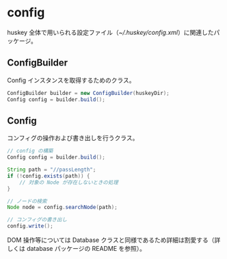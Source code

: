 # config

huskey 全体で用いられる設定ファイル（_~/.huskey/config.xml_）に関連したパッケージ。

## ConfigBuilder

Config インスタンスを取得するためのクラス。

```java
ConfigBuilder builder = new ConfigBuilder(huskeyDir);
Config config = builder.build();
```

## Config

コンフィグの操作および書き出しを行うクラス。

```java
// config の構築
Config config = builder.build();

String path = "//passLength";
if (!config.exists(path)) {
    // 対象の Node が存在しないときの処理
}

// ノードの検索
Node node = config.searchNode(path);

// コンフィグの書き出し
config.write();
```

DOM 操作等については Database クラスと同様であるため詳細は割愛する（詳しくは database パッケージの README を参照）。

